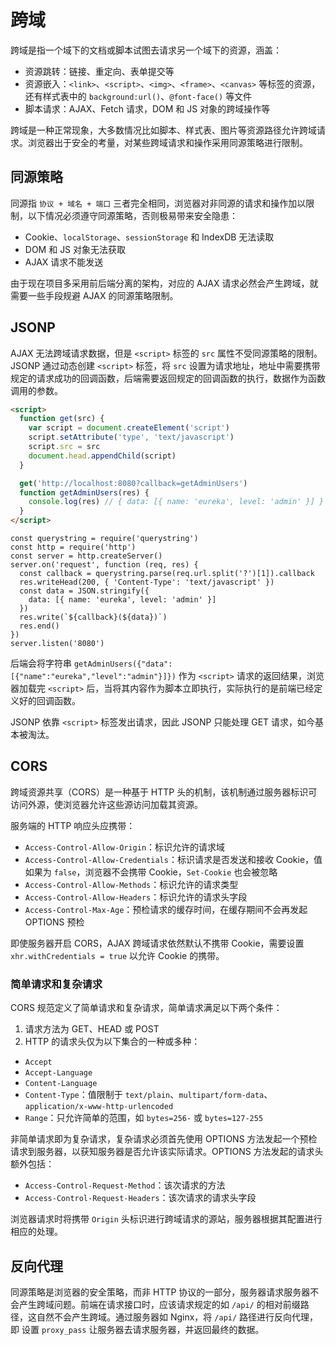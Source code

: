 # 跨域

跨域是指一个域下的文档或脚本试图去请求另一个域下的资源，涵盖：
- 资源跳转：链接、重定向、表单提交等
- 资源嵌入：`<link>`、`<script>`、`<img>`、`<frame>`、`<canvas>` 等标签的资源，还有样式表中的 `background:url()`、`@font-face()` 等文件
- 脚本请求：AJAX、Fetch 请求，DOM 和 JS 对象的跨域操作等

跨域是一种正常现象，大多数情况比如脚本、样式表、图片等资源路径允许跨域请求。浏览器出于安全的考量，对某些跨域请求和操作采用同源策略进行限制。

## 同源策略

同源指 `协议 + 域名 + 端口` 三者完全相同，浏览器对非同源的请求和操作加以限制，以下情况必须遵守同源策略，否则极易带来安全隐患：
- Cookie、`localStorage`、`sessionStorage` 和 IndexDB 无法读取
- DOM 和 JS 对象无法获取
- AJAX 请求不能发送

由于现在项目多采用前后端分离的架构，对应的 AJAX 请求必然会产生跨域，就需要一些手段规避 AJAX 的同源策略限制。

## JSONP

AJAX 无法跨域请求数据，但是 `<script>` 标签的 `src` 属性不受同源策略的限制。JSONP 通过动态创建 `<script>` 标签，将 `src` 设置为请求地址，地址中需要携带规定的请求成功的回调函数，后端需要返回规定的回调函数的执行，数据作为函数调用的参数。

```HTML
<script>
  function get(src) {
    var script = document.createElement('script')
    script.setAttribute('type', 'text/javascript')
    script.src = src
    document.head.appendChild(script)
  }

  get('http://localhost:8080?callback=getAdminUsers')
  function getAdminUsers(res) {
    console.log(res) // { data: [{ name: 'eureka', level: 'admin' }] }
  }
</script>
```

```JS
const querystring = require('querystring')
const http = require('http')
const server = http.createServer()
server.on('request', function (req, res) {
  const callback = querystring.parse(req.url.split('?')[1]).callback
  res.writeHead(200, { 'Content-Type': 'text/javascript' })
  const data = JSON.stringify({
    data: [{ name: 'eureka', level: 'admin' }]
  })
  res.write(`${callback}(${data})`)
  res.end()
})
server.listen('8080')
```

后端会将字符串 `getAdminUsers({"data":[{"name":"eureka","level":"admin"}]})` 作为 `<script>` 请求的返回结果，浏览器加载完 `<script>` 后，当将其内容作为脚本立即执行，实际执行的是前端已经定义好的回调函数。

JSONP 依靠 `<script>` 标签发出请求，因此 JSONP 只能处理 GET 请求，如今基本被淘汰。

## CORS

跨域资源共享（CORS）是一种基于 HTTP 头的机制，该机制通过服务器标识可访问外源，使浏览器允许这些源访问加载其资源。

服务端的 HTTP 响应头应携带：
- `Access-Control-Allow-Origin`：标识允许的请求域
- `Access-Control-Allow-Credentials`：标识请求是否发送和接收 Cookie，值如果为 `false`，浏览器不会携带 Cookie，`Set-Cookie` 也会被忽略
- `Access-Control-Allow-Methods`：标识允许的请求类型
- `Access-Control-Allow-Headers`：标识允许的请求头字段
- `Access-Control-Max-Age`：预检请求的缓存时间，在缓存期间不会再发起 OPTIONS 预检

即使服务器开启 CORS，AJAX 跨域请求依然默认不携带 Cookie，需要设置 `xhr.withCredentials = true` 以允许 Cookie 的携带。

### 简单请求和复杂请求

CORS 规范定义了简单请求和复杂请求，简单请求满足以下两个条件：
1. 请求方法为 GET、HEAD 或 POST
2. HTTP 的请求头仅为以下集合的一种或多种：
  - `Accept`
  - `Accept-Language`
  - `Content-Language`
  - `Content-Type`：值限制于 `text/plain`、`multipart/form-data`、`application/x-www-http-urlencoded`
  - `Range`：只允许简单的范围，如 `bytes=256-` 或 `bytes=127-255`

非简单请求即为复杂请求，复杂请求必须首先使用 OPTIONS 方法发起一个预检请求到服务器，以获知服务器是否允许该实际请求。OPTIONS 方法发起的请求头额外包括：
- `Access-Control-Request-Method`：该次请求的方法
- `Access-Control-Request-Headers`：该次请求的请求头字段

浏览器请求时将携带 `Origin` 头标识进行跨域请求的源站，服务器根据其配置进行相应的处理。

## 反向代理

同源策略是浏览器的安全策略，而非 HTTP 协议的一部分，服务器请求服务器不会产生跨域问题。前端在请求接口时，应该请求规定的如 `/api/` 的相对前缀路径，这自然不会产生跨域。通过服务器如 Nginx，将 `/api/` 路径进行反向代理，即 设置 `proxy_pass` 让服务器去请求服务器，并返回最终的数据。
